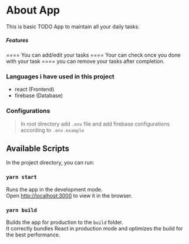 
# About App

This is basic TODO App to maintain all your daily tasks.
##### Features #####
==== You can add/edit your tasks
==== Your can check once you done with your task
==== you can remove your tasks after completion.

### Languages i have used in this project

- react (Frontend)
- firebase (Database)


### Configurations

> In root directory add `.env` file and add firebase configurations according to `.env.example`


## Available Scripts

In the project directory, you can run:

### `yarn start`

Runs the app in the development mode.\
Open [http://localhost:3000](http://localhost:3000) to view it in the browser.

### `yarn build`

Builds the app for production to the `build` folder.\
It correctly bundles React in production mode and optimizes the build for the best performance.
